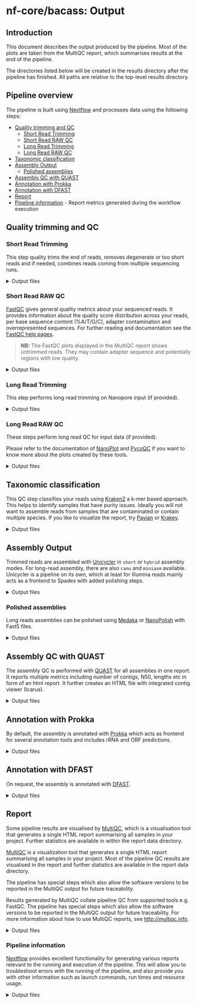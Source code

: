 # nf-core/bacass: Output

## Introduction

This document describes the output produced by the pipeline. Most of the plots are taken from the MultiQC report, which summarises results at the end of the pipeline.

The directories listed below will be created in the results directory after the pipeline has finished. All paths are relative to the top-level results directory.

## Pipeline overview

The pipeline is built using [Nextflow](https://www.nextflow.io/) and processes data using the following steps:

* [Quality trimming and QC](#quality-trimming-and-qc)
    * [Short Read Trimming](#short-read-trimming)
    * [Short Read RAW QC](#short-read-raw-qc)
    * [Long Read Trimming](#long-read-trimming)
    * [Long Read RAW QC](#long-read-raw-qc)
* [Taxonomic classification](#taxonomic-classification)
* [Assembly Output](#assembly-output)
    * [Polished assemblies](#polished-assemblies)
* [Assembly QC with QUAST](#assembly-qc-with-quast)
* [Annotation with Prokka](#annotation-with-prokka)
* [Annotation with DFAST](#annotation-with-dfast)
* [Report](#report)
* [Pipeline information](#pipeline-information) - Report metrics generated during the workflow execution

## Quality trimming and QC

### Short Read Trimming

This step quality trims the end of reads, removes degenerate or too short reads and if needed,
combines reads coming from multiple sequencing runs.

<details markdown="1">
<summary>Output files</summary>

* `{sample_id}/trimming/shortreads/`
    * `*.fastq.gz`: Trimmed (and combined reads)

</details>

### Short Read RAW QC

[FastQC](http://www.bioinformatics.babraham.ac.uk/projects/fastqc/) gives general quality metrics about your sequenced reads. It provides information about the quality score distribution across your reads, per base sequence content (%A/T/G/C), adapter contamination and overrepresented sequences. For further reading and documentation see the [FastQC help pages](http://www.bioinformatics.babraham.ac.uk/projects/fastqc/Help/).

> **NB:** The FastQC plots displayed in the MultiQC report shows _untrimmed_ reads. They may contain adapter sequence and potentially regions with low quality.

<details markdown="1">
<summary>Output files</summary>

* `{sample_id}/FastQC/`
    * `*_fastqc.html`: FastQC report containing quality metrics.
    * `*_fastqc.zip`: Zip archive containing the FastQC report, tab-delimited data file and plot images.

![FastQC report](images/fastqc.png)

</details>

### Long Read Trimming

This step performs long read trimming on Nanopore input (if provided).

<details markdown="1">
<summary>Output files</summary>

* `{sample_id}/trimming/longreads/`
    * `trimmed.fastq.gz`: The trimmed FASTQ file

</details>

### Long Read RAW QC

These steps perform long read QC for input data (if provided).

Please refer to the documentation of [NanoPlot](https://github.com/wdecoster/NanoPlot) and [PycoQC](https://a-slide.github.io/pycoQC/) if you want to know more about the plots created by these tools.

<details markdown="1">
<summary>Output files</summary>

* `{sample_id}/QC_Longreads/`
    * `NanoPlot`: Various plots in HTML and PNG format
    * `PycoQC`

Example plot from Nanoplot:

![Nanoplot](images/nanoplot.png)

</details>

## Taxonomic classification

This QC step classifies your reads using [Kraken2](https://ccb.jhu.edu/software/kraken2/) a k-mer based approach. This helps to identify samples that have purity
issues. Ideally you will not want to assemble reads from samples that are contaminated or contain
multiple species. If you like to visualize the report, try
[Pavian](https://github.com/fbreitwieser/pavian) or [Krakey](http://krakey.info/).

<details markdown="1">
<summary>Output files</summary>

* `{sample}/Kraken2`
    * `{sample}.kraken2.report.txt`: Classification of short reads in the Kraken(1) report format.
    * `{sample}_longreads.kraken2.report.txt`: Classification of long reads in the Kraken(1) report format.

See [webpage](http://ccb.jhu.edu/software/kraken/MANUAL.html#sample-reports) for more details.

Exemplary Kraken2 report screenshot:

![Kraken2 report](images/kraken2.png)

</details>

## Assembly Output

Trimmed reads are assembled with [Unicycler](https://github.com/rrwick/Unicycler) in `short` or `hybrid` assembly modes. For long-read assembly, there are also `canu` and `miniasm` available.
Unicycler is a pipeline on its own, which at least for Illumina reads mainly acts as a frontend to Spades with added polishing steps.

<details markdown="1">
<summary>Output files</summary>

* `{sample_id}/Unicycler`
    * `{sample}.scaffolds.fa`: Final assembly in fasta format
    * `{sample}.assembly.gfa`: Final assembly in Graphical Fragment Assembly (GFA) format
    * `{sample}.unicycler.log`: Log file summarizing steps and intermediate results on the Unicycler execution

Check out the [Unicycler documentation](https://github.com/rrwick/Unicycler) for more information on Unicycler output.

* `{sample_id}/Canu`
    * `{sample}_assembly.fasta`: Final assembly in fasta format
    * `{sample}_assembly.report`: Log file

Check out the [Canu documentation](https://canu.readthedocs.io/en/latest/index.html) for more information on Canu output.

* `{sample_id}/Miniasm`
    * `{sample}_assembly.fasta`: Assembly in fasta format
    * `{sample}_assembly_consensus.fasta`: Consensus assembly in fasta format (polished by Racon)

Check out the [Miniasm documentation](https://github.com/lh3/miniasm) for more information on Miniasm output.

</details>

### Polished assemblies

Long reads assemblies can be polished using [Medaka](https://github.com/nanoporetech/medaka) or [NanoPolish](https://github.com/jts/nanopolish) with Fast5 files.

<details markdown="1">
<summary>Output files</summary>

* `{sample_id}/Medaka/{sample_id}_polished_genome.fa`
    * `consensus.fasta`: Polished consensus assembly in fasta format
    * `calls_to_draft.bam`: Alignment in bam format
    * `calls_to_draft.bam.bai`: Index of alignment
    * `consensus.fasta.gaps_in_draft_coords.bed`
    * `consensus_probs.hdf`

* `{sample_id}/Nanopolish`
    * `polished_genome.fa`: Polished consensus assembly in fasta format

</details>

## Assembly QC with QUAST

The assembly QC is performed with [QUAST](http://quast.sourceforge.net/quast) for all assemblies in one report. It reports multiple metrics including number of contigs, N50, lengths etc in form of an html report. It further creates an HTML file with integrated contig viewer (Icarus).

<details markdown="1">
<summary>Output files</summary>

* `QUAST`
    * `report.tsv`: QUAST's report in text format
* `QUAST/other_files`
    * `icarus.html`: QUAST's contig browser as HTML
    * `report.html`: QUAST assembly QC as HTML report
    * `report.pdf`: QUAST assembly QC as pdf

![QUAST QC](images/quast.png)

![Icarus](images/icarus.png)

</details>

## Annotation with Prokka

By default, the assembly is annotated with [Prokka](https://github.com/tseemann/prokka) which acts as frontend for several annotation tools and includes rRNA and ORF predictions.

<details markdown="1">
<summary>Output files</summary>

* `{sample_id}/Prokka/{sample_id}`
    * `{sample_id}.gff`: Annotation in gff format
    * `{sample_id}.txt`: Annotation in text format
    * `{sample_id}.faa`: Protein sequences in fasta format

See [Prokka's documentation](https://github.com/tseemann/prokka#output-files) for a full description of all output files.

![Prokka annotation](images/prokka.png)

</details>

## Annotation with DFAST

On request, the assembly is annotated with [DFAST](https://github.com/nigyta/dfast_core).

<details markdown="1">
<summary>Output files</summary>

* `{sample_id}/DFAST/RESULT_{dfast_profile_name}`
    * `genome.gff`: Annotation in gff format
    * `statistics.txt`: Annotation statistics in text format
    * `protein.faa`: Protein sequences in fasta format

</details>

## Report

Some pipeline results are visualised by [MultiQC](http://multiqc.info), which is a visualisation tool that generates a single HTML report summarising all samples in your project. Further statistics are available in within the report data directory.

[MultiQC](http://multiqc.info) is a visualization tool that generates a single HTML report summarising all samples in your project. Most of the pipeline QC results are visualised in the report and further statistics are available in the report data directory.

The pipeline has special steps which also allow the software versions to be reported in the MultiQC output for future traceability.

Results generated by MultiQC collate pipeline QC from supported tools e.g. FastQC. The pipeline has special steps which also allow the software versions to be reported in the MultiQC output for future traceability. For more information about how to use MultiQC reports, see <http://multiqc.info>.

<details markdown="1">
<summary>Output files</summary>

* `multiqc/`
    * `multiqc_report.html`: a standalone HTML file that can be viewed in your web browser.
    * `multiqc_data/`: directory containing parsed statistics from the different tools used in the pipeline.
    * `multiqc_plots/`: directory containing static images from the report in various formats.

</details>

### Pipeline information

[Nextflow](https://www.nextflow.io/docs/latest/tracing.html) provides excellent functionality for generating various reports relevant to the running and execution of the pipeline. This will allow you to troubleshoot errors with the running of the pipeline, and also provide you with other information such as launch commands, run times and resource usage.

<details markdown="1">
<summary>Output files</summary>

* `pipeline_info/`
    * Reports generated by Nextflow: `execution_report.html`, `execution_timeline.html`, `execution_trace.txt` and `pipeline_dag.dot`/`pipeline_dag.svg`.
    * Reports generated by the pipeline: `pipeline_report.html`, `pipeline_report.txt` and `software_versions.tsv`.
    * Reformatted samplesheet files used as input to the pipeline: `samplesheet.valid.csv`.

</details>
